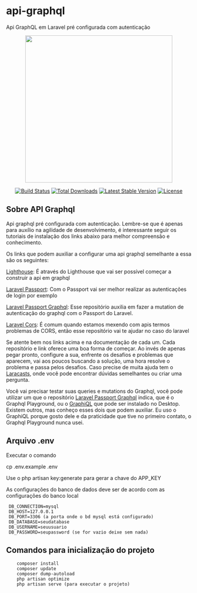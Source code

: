 # api-graphql
Api GraphQL em Laravel pré configurada com autenticação

<p style="text-align: center"><img src="https://res.cloudinary.com/dtfbvvkyp/image/upload/v1566331377/laravel-logolockup-cmyk-red.svg" width="400"></p>

<p style="text-align: center">
<a href="https://travis-ci.org/laravel/framework"><img src="https://travis-ci.org/laravel/framework.svg" alt="Build Status"></a>
<a href="https://packagist.org/packages/laravel/framework"><img src="https://poser.pugx.org/laravel/framework/d/total.svg" alt="Total Downloads"></a>
<a href="https://packagist.org/packages/laravel/framework"><img src="https://poser.pugx.org/laravel/framework/v/stable.svg" alt="Latest Stable Version"></a>
<a href="https://packagist.org/packages/laravel/framework"><img src="https://poser.pugx.org/laravel/framework/license.svg" alt="License"></a>
</p>

## Sobre API Graphql
Api graphql pré configurada com autenticação. Lembre-se que é apenas para auxílio na agilidade de desenvolvimento, é interessante seguir os tutoriais de instalação dos links abaixo para melhor compreensão e conhecimento.

Os links que podem auxiliar a configurar uma api graphql semelhante a essa são os seguintes: 

<p><a href="https://lighthouse-php.com">Lighthouse</a>: É através do Lighthouse que vai ser possível começar a construir a api em graphql</p>

<p><a href="https://laravel.com/docs/5.8/passport">Laravel Passport</a>: Com o Passport vai ser melhor realizar as autenticações de login por exemplo</p>

<p><a href="https://github.com/joselfonseca/lighthouse-graphql-passport-auth">Laravel Passport Graphql</a>: Esse repositório auxilia em fazer a mutation de autenticação do graphql com o Passport do Laravel.</p>

<p><a href="https://github.com/fruitcake/laravel-cors">Laravel Cors</a>: É comum quando estamos mexendo com apis termos problemas de CORS, então esse repositório vai te ajudar no caso do laravel</p>

Se atente bem nos links acima e na documentação de cada um. Cada repositório e link oferece uma boa forma de começar. Ao invés de apenas pegar pronto, configure a sua, enfrente os desafios e problemas que aparecem, vai aos poucos buscando a solução, uma hora resolve o problema e passa pelos desafios. Caso precise de muita ajuda tem o <a href="https://laracasts.com">Laracasts</a>, onde você pode encontrar dúvidas semelhantes ou criar uma pergunta.

Você vai precisar testar suas queries e mutations do Graphql, você pode utilizar um que o repositório <a href="https://github.com/joselfonseca/lighthouse-graphql-passport-auth">Laravel Passport Graphql</a> indica, que é o Graphql Playground, ou o <a href="https://www.electronjs.org/apps/graphiql">GraphiQL</a> que pode ser instalado no Desktop. Existem outros, mas conheço esses dois que podem auxiliar. Eu uso o GraphiQL porque gosto dele e da praticidade que tive no primeiro contato, o Graphql Playground nunca usei.

## Arquivo .env
Executar o comando

cp .env.example .env

Use o php artisan key:generate para gerar a chave do APP_KEY

As configurações do banco de dados deve ser de acordo com as configurações do banco local

```
 DB_CONNECTION=mysql
 DB_HOST=127.0.0.1
 DB_PORT=3306 (a porta onde o bd mysql está configurado)
 DB_DATABASE=seudatabase
 DB_USERNAME=seuusuario
 DB_PASSWORD=seupassword (se for vazio deixe sem nada)

```

## Comandos para inicialização do projeto

```
    composer install
    composer update
    composer dump-autoload
    php artisan optimize
    php artisan serve (para executar o projeto)
```


